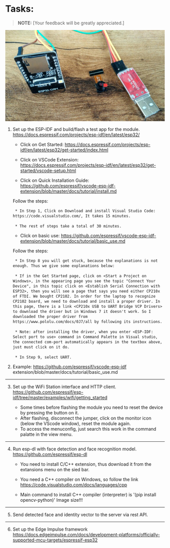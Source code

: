 # Tasks:
> **NOTE:** [Your feedback will be greatly appreciated.]
<p>
<img src="./images/Module 1.jpeg" alt="Select extension mode" width="950">
</p>

1. Set up the ESP-IDF and build/flash a test app for the module. 
https://docs.espressif.com/projects/esp-idf/en/latest/esp32/

	* Click on Get Started: https://docs.espressif.com/projects/esp-idf/en/latest/esp32/get-started/index.html
	
	* Click on VSCode Extension: https://docs.espressif.com/projects/esp-idf/en/latest/esp32/get-started/vscode-setup.html
	
	* Click on Quick Installation Guide: https://github.com/espressif/vscode-esp-idf-extension/blob/master/docs/tutorial/install.md
	
	Follow the steps:
	
		* In Step 1, Click on Download and install Visual Studio Code: https://code.visualstudio.com/, It takes 15 minutes.
		
		* The rest of steps take a total of 30 minutes.
		
	* Click on basic use: https://github.com/espressif/vscode-esp-idf-extension/blob/master/docs/tutorial/basic_use.md
	
	Follow the steps:
	
		* In Step 8 you will get stuck, because the explanations is not enough. Thus we give some explanations below:
		
		* If in the Get Started page, click on <Start a Project on Windows>, in the appearing page you see the topic "Connect Your Device", in this topic click on <Establish Serial Connection with ESP32>, then you will see a page that says you need either CP210x of FTDI. We bought CP2102. In order for the laptop to recognize CP2102 board, we need to download and install a proper driver. In this page, there is a link <CP210x USB to UART Bridge VCP Drivers> to download the driver but in Windows 7 it doesn't work. So I downloaded the proper driver from https://www.pololu.com/docs/0J7/all by following its instructions.
		
		* Note: after installing the driver, when you enter <ESP-IDF: Select port to use> command in Command Palette in Visual studio, the connected com-port automatically appears in the textbox above, just must click on it do.

		* In Step 9, select UART.

2. Example:
https://github.com/espressif/vscode-esp-idf extension/blob/master/docs/tutorial/basic_use.md
--------------------------------------------------------------------------------------------------------------
3. Set up the WiFi Station interface and HTTP client.
https://github.com/espressif/esp-idf/tree/master/examples/wifi/getting_started

	* Some times before flashing the module you need to reset the device by pressing the button on it.
	* After flashing, disconnect the jumper, click on the monitor icon (below the VScode window), reset the module again.
	* To access the menuconfig, just search this work in the command palatte in the view menu.
--------------------------------------------------------------------------------------------------------------
4. Run esp-dl with face detection and face recognition model.
https://github.com/espressif/esp-dl

	* You need to install C/C++ extension, thus download it from the extansions menu on the sied bar.
	* You need a C++ compiler on Windows, so follow the link https://code.visualstudio.com/docs/languages/cpp
	
	* Main command to install C++ compiler (interpreter) is '(pip install opencv-python)'
	Image size!!!
--------------------------------------------------------------------------------------------------------------
5. Send detected face and identity vector to the server via rest API.
--------------------------------------------------------------------------------------------------------------
6. Set up the Edge Impulse framework 
https://docs.edgeimpulse.com/docs/development-platforms/officially-supported-mcu-targets/espressif-esp32
